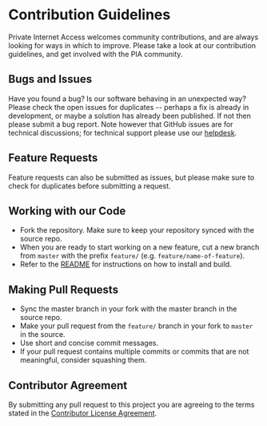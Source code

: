 # Contribution Guidelines
Private Internet Access welcomes community contributions, and are always looking for ways in which to improve. Please take a look at our contribution guidelines, and get involved with the PIA community.

## Bugs and Issues
Have you found a bug? Is our software behaving in an unexpected way? Please check the open issues for duplicates -- perhaps a fix is already in development, or maybe a solution has already been published. If not then please submit a bug report. Note however that GitHub issues are for technical discussions; for technical support please use our [helpdesk](https://www.privateinternetaccess.com/helpdesk/).

## Feature Requests
Feature requests can also be submitted as issues, but please make sure to check for duplicates before submitting a request.

## Working with our Code
* Fork the repository. Make sure to keep your repository synced with the source repo.
* When you are ready to start working on a new feature, cut a new branch from `master` with the prefix `feature/` (e.g. `feature/name-of-feature`).
* Refer to the [README](/README.md) for instructions on how to install and build.

## Making Pull Requests
* Sync the master branch in your fork with the master branch in the source repo.
* Make your pull request from the `feature/` branch in your fork to `master` in the source.
* Use short and concise commit messages.
* If your pull request contains multiple commits or commits that are not meaningful, consider squashing them.

## Contributor Agreement
By submitting any pull request to this project you are agreeing to the terms stated in the [Contributor License Agreement](CLA.md).
